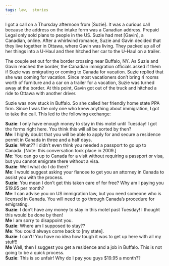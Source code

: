 ```yaml
---
tags: law,  stories
---
```


<p>I got a call on a Thursday afternoon from [Suzie]. It was a curious call because the address on the intake form was a Canadian address. Prepaid Legal only sold plans to people in the US. Suzie had met [Gavin], a Canadian, online. After a whirlwind romance, Suzie and Gavin decided that they live together in Ottawa, where Gavin was living. They packed up all of her things into a U-Haul and then hitched her car to the U-Haul on a trailer.</p>

<p>The couple set out for the border crossing near Buffalo, NY. As Suzie and Gavin reached the border, the Canadian immigration officials asked if them if Suzie was emigrating or coming to Canada for vacation. Suzie replied that she was coming for vacation. Since most vacationers don’t bring 4 rooms worth of furniture and a car on a trailer for a vacation, Suzie was turned away at the border. At this point, Gavin got out of the truck and hitched a ride to Ottawa with another driver.</p>

Suzie was now stuck in Buffalo. So she called her friendly home state PPA firm. Since I was the only one who knew anything about immigration, I got to take the call. This led to the following exchange:</p>

**Suzie**: I only have enough money to stay in this motel until Tuesday! I got the forms right here. You think this will all be sorted by then?<br />
**Me**: I highly doubt that you will be able to apply for and secure a residence permit in Canada in three and a half days.<br />
**Suzie**: What?? I didn’t even think you needed a passport to go up to Canada. [Note: this conversation took place in 2009.]<br />
**Me**: You can go up to Canada for a visit without requiring a passport or visa, but you cannot emigrate there without a visa.<br />
**Suzie**: Well what do I do then?<br />
**Me**: I would suggest asking your fiancee to get you an attorney in Canada to assist you with the process.<br />
**Suzie**: You mean I don’t get this taken care of for free? Why am I paying you $19.95 per month?<br />
**Me**: I can advise you on US immigration law, but you need someone who is licensed in Canada. You will need to go through Canada’s procedure for emigrating.<br />
**Suzie**: I don’t have any money to stay in this motel past Tuesday! I thought this would be done by then!<br />
**Me** I am sorry to disappoint you.<br />
**Suzie**: Where am I supposed to stay??<br />
**Me**: You could always come back to [my state].<br />
**Suzie**: I can’t! You have no idea how tough it was to get up here with all my stuff!!<br />
**Me** Well, then I suggest you get a residence and a job in Buffalo. This is not going to be a quick process.<br />
**Suzie**: This is so unfair! Why do I pay you guys $19.95 a month??</p>
